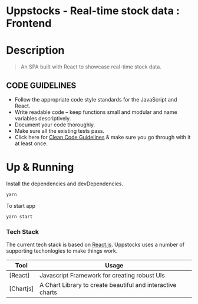 # Uppstocks - Real-time stock data : Frontend

# Description

> An SPA built with React to showcase real-time stock data.

## CODE GUIDELINES

- Follow the appropriate code style standards for the JavaScript and React.
- Write readable code – keep functions small and modular and name variables descriptively.
- Document your code thoroughly.
- Make sure all the existing tests pass.
- Click here for [Clean Code Guidelines](https://github.com/ryanmcdermott/clean-code-javascript) & make sure you go through with it at least once.

# Up & Running

Install the dependencies and devDependencies.

```sh
yarn
```

To start app

```sh
yarn start
```

### Tech Stack

The current tech stack is based on [React.js](https://reactjs.org). Uppstocks uses a number of supporting techonlogies to make things work.

| Tool      | Usage                                                      |
| --------- | ---------------------------------------------------------- |
| [React]   | Javascript Framework for creating robust UIs               |
| [Chartjs] | A Chart Library to create beautiful and interactive charts |
